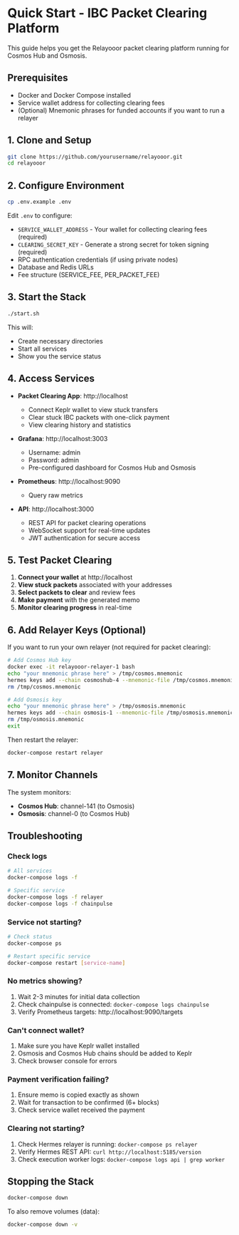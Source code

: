 # Quick Start - IBC Packet Clearing Platform

This guide helps you get the Relayooor packet clearing platform running for Cosmos Hub and Osmosis.

## Prerequisites

- Docker and Docker Compose installed
- Service wallet address for collecting clearing fees
- (Optional) Mnemonic phrases for funded accounts if you want to run a relayer

## 1. Clone and Setup

```bash
git clone https://github.com/yourusername/relayooor.git
cd relayooor
```

## 2. Configure Environment

```bash
cp .env.example .env
```

Edit `.env` to configure:
- `SERVICE_WALLET_ADDRESS` - Your wallet for collecting clearing fees (required)
- `CLEARING_SECRET_KEY` - Generate a strong secret for token signing (required)
- RPC authentication credentials (if using private nodes)
- Database and Redis URLs
- Fee structure (SERVICE_FEE, PER_PACKET_FEE)

## 3. Start the Stack

```bash
./start.sh
```

This will:
- Create necessary directories
- Start all services
- Show you the service status

## 4. Access Services

- **Packet Clearing App**: http://localhost
  - Connect Keplr wallet to view stuck transfers
  - Clear stuck IBC packets with one-click payment
  - View clearing history and statistics
  
- **Grafana**: http://localhost:3003
  - Username: admin
  - Password: admin
  - Pre-configured dashboard for Cosmos Hub and Osmosis

- **Prometheus**: http://localhost:9090
  - Query raw metrics
  
- **API**: http://localhost:3000
  - REST API for packet clearing operations
  - WebSocket support for real-time updates
  - JWT authentication for secure access

## 5. Test Packet Clearing

1. **Connect your wallet** at http://localhost
2. **View stuck packets** associated with your addresses
3. **Select packets to clear** and review fees
4. **Make payment** with the generated memo
5. **Monitor clearing progress** in real-time

## 6. Add Relayer Keys (Optional)

If you want to run your own relayer (not required for packet clearing):

```bash
# Add Cosmos Hub key
docker exec -it relayooor-relayer-1 bash
echo "your mnemonic phrase here" > /tmp/cosmos.mnemonic
hermes keys add --chain cosmoshub-4 --mnemonic-file /tmp/cosmos.mnemonic
rm /tmp/cosmos.mnemonic

# Add Osmosis key
echo "your mnemonic phrase here" > /tmp/osmosis.mnemonic
hermes keys add --chain osmosis-1 --mnemonic-file /tmp/osmosis.mnemonic
rm /tmp/osmosis.mnemonic
exit
```

Then restart the relayer:
```bash
docker-compose restart relayer
```

## 7. Monitor Channels

The system monitors:
- **Cosmos Hub**: channel-141 (to Osmosis)
- **Osmosis**: channel-0 (to Cosmos Hub)

## Troubleshooting

### Check logs
```bash
# All services
docker-compose logs -f

# Specific service
docker-compose logs -f relayer
docker-compose logs -f chainpulse
```

### Service not starting?
```bash
# Check status
docker-compose ps

# Restart specific service
docker-compose restart [service-name]
```

### No metrics showing?
1. Wait 2-3 minutes for initial data collection
2. Check chainpulse is connected: `docker-compose logs chainpulse`
3. Verify Prometheus targets: http://localhost:9090/targets

### Can't connect wallet?
1. Make sure you have Keplr wallet installed
2. Osmosis and Cosmos Hub chains should be added to Keplr
3. Check browser console for errors

### Payment verification failing?
1. Ensure memo is copied exactly as shown
2. Wait for transaction to be confirmed (6+ blocks)
3. Check service wallet received the payment

### Clearing not starting?
1. Check Hermes relayer is running: `docker-compose ps relayer`
2. Verify Hermes REST API: `curl http://localhost:5185/version`
3. Check execution worker logs: `docker-compose logs api | grep worker`

## Stopping the Stack

```bash
docker-compose down
```

To also remove volumes (data):
```bash
docker-compose down -v
```
